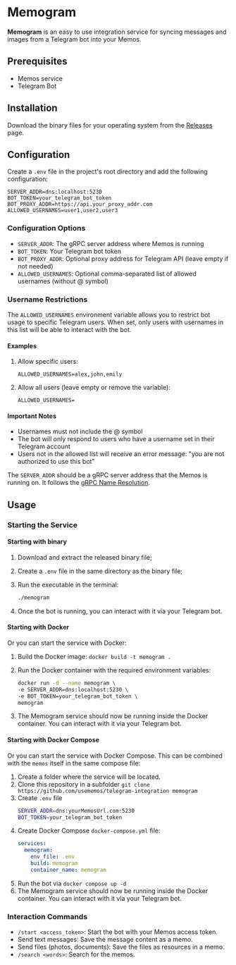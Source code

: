 # Memogram

**Memogram** is an easy to use integration service for syncing messages and images from a Telegram bot into your Memos.

## Prerequisites

- Memos service
- Telegram Bot

## Installation

Download the binary files for your operating system from the [Releases](https://github.com/usememos/telegram-integration/releases) page.

## Configuration

Create a `.env` file in the project's root directory and add the following configuration:

```env
SERVER_ADDR=dns:localhost:5230
BOT_TOKEN=your_telegram_bot_token
BOT_PROXY_ADDR=https://api.your_proxy_addr.com
ALLOWED_USERNAMES=user1,user2,user3
```

### Configuration Options

- `SERVER_ADDR`: The gRPC server address where Memos is running
- `BOT_TOKEN`: Your Telegram bot token
- `BOT_PROXY_ADDR`: Optional proxy address for Telegram API (leave empty if not needed)
- `ALLOWED_USERNAMES`: Optional comma-separated list of allowed usernames (without @ symbol)

### Username Restrictions

The `ALLOWED_USERNAMES` environment variable allows you to restrict bot usage to specific Telegram users. When set, only users with usernames in this list will be able to interact with the bot.

#### Examples

1. Allow specific users:

   ```env
   ALLOWED_USERNAMES=alex,john,emily
   ```

2. Allow all users (leave empty or remove the variable):

   ```env
   ALLOWED_USERNAMES=
   ```

#### Important Notes

- Usernames must not include the @ symbol
- The bot will only respond to users who have a username set in their Telegram account
- Users not in the allowed list will receive an error message: "you are not authorized to use this bot"

The `SERVER_ADDR` should be a gRPC server address that the Memos is running on. It follows the [gRPC Name Resolution](https://github.com/grpc/grpc/blob/master/doc/naming.md).

## Usage

### Starting the Service

#### Starting with binary

1. Download and extract the released binary file;
2. Create a `.env` file in the same directory as the binary file;
3. Run the executable in the terminal:

   ```sh
   ./memogram
   ```

4. Once the bot is running, you can interact with it via your Telegram bot.

#### Starting with Docker

Or you can start the service with Docker:

1.  Build the Docker image: `docker build -t memogram .`
2.  Run the Docker container with the required environment variables:

    ```sh
    docker run -d --name memogram \
    -e SERVER_ADDR=dns:localhost:5230 \
    -e BOT_TOKEN=your_telegram_bot_token \
    memogram
    ```

3.  The Memogram service should now be running inside the Docker container. You can interact with it via your Telegram bot.

#### Starting with Docker Compose

Or you can start the service with Docker Compose. This can be combined with the `memos` itself in the same compose file:

1.  Create a folder where the service will be located.
2.  Clone this repository in a subfolder `git clone https://github.com/usememos/telegram-integration memogram`
3.  Create `.env` file
    ```sh
    SERVER_ADDR=dns:yourMemosUrl.com:5230
    BOT_TOKEN=your_telegram_bot_token
    ```
4.  Create Docker Compose `docker-compose.yml` file:
    ```yaml
    services:
      memogram:
        env_file: .env
        build: memogram
        container_name: memogram
    ```
5.  Run the bot via `docker compose up -d`
6.  The Memogram service should now be running inside the Docker container. You can interact with it via your Telegram bot.

### Interaction Commands

- `/start <access_token>`: Start the bot with your Memos access token.
- Send text messages: Save the message content as a memo.
- Send files (photos, documents): Save the files as resources in a memo.
- `/search <words>`: Search for the memos.
